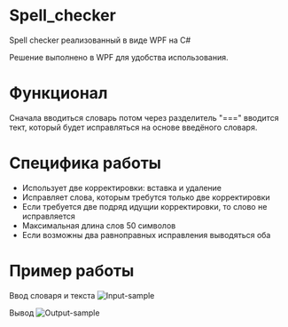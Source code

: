 # Spell_checker
Spell checker реализованный в виде WPF на C#

Решение выполнено в WPF для удобства использования.

# Функционал
Сначала вводиться словарь потом через разделитель "===" вводится тект, который будет исправляться на основе введёного словаря.

# Специфика работы
- Использует две корректировки: вставка и удаление
- Исправляет слова, которым требутся только две корректировки
- Если требуется две подряд идущии корректировки, то слово не исправляется 
- Максимальная длина слов 50 символов
- Если возможны два равноправных исправления выводяться оба

# Пример работы
Ввод словаря и текста
![Input-sample](https://github.com/d-a-yakovlev/Smthing/blob/master/Spell_checker_1.png)

Вывод
![Output-sample](https://github.com/d-a-yakovlev/Smthing/blob/master/Spell_checker_2.png)
